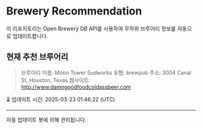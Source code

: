 # Brewery Recommendation

이 리포지토리는 Open Brewery DB API를 사용하여 무작위 브루어리 정보를 자동으로 업데이트합니다.

## 현재 추천 브루어리
> 브루어리 이름: Moon Tower Sudworks
유형: brewpub
주소: 3004 Canal St, Houston, Texas
웹사이트: http://www.damngoodfoodcoldassbeer.com

⏳ 업데이트 시간: 2025-03-23 01:46:22 (UTC)

---
자동 업데이트 봇에 의해 관리됩니다.